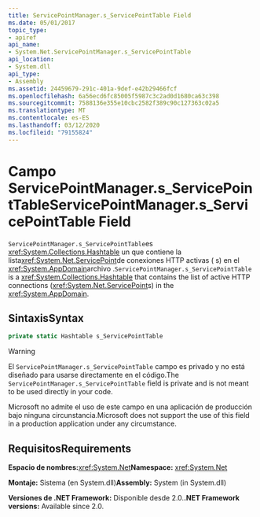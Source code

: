 ```yaml
---
title: ServicePointManager.s_ServicePointTable Field
ms.date: 05/01/2017
topic_type:
- apiref
api_name:
- System.Net.ServicePointManager.s_ServicePointTable
api_location:
- System.dll
api_type:
- Assembly
ms.assetid: 24459679-291c-401a-9def-e42b29466fcf
ms.openlocfilehash: 6a56ecd6fc85005f5987c3c2ad0d1680ca63c398
ms.sourcegitcommit: 7588136e355e10cbc2582f389c90c127363c02a5
ms.translationtype: MT
ms.contentlocale: es-ES
ms.lasthandoff: 03/12/2020
ms.locfileid: "79155824"
---
```

# <a name="servicepointmanagers_servicepointtable-field"></a><span data-ttu-id="2ce34-102">Campo ServicePointManager.s\_ServicePointTable</span><span class="sxs-lookup"><span data-stu-id="2ce34-102">ServicePointManager.s\_ServicePointTable Field</span></span>

<span data-ttu-id="2ce34-103">`ServicePointManager.s_ServicePointTable`es <xref:System.Collections.Hashtable> un que contiene la lista<xref:System.Net.ServicePoint>de conexiones HTTP activas ( s) en el <xref:System.AppDomain>archivo .</span><span class="sxs-lookup"><span data-stu-id="2ce34-103">`ServicePointManager.s_ServicePointTable` is a <xref:System.Collections.Hashtable> that contains the list of active HTTP connections (<xref:System.Net.ServicePoint>s) in the <xref:System.AppDomain>.</span></span>

## <a name="syntax"></a><span data-ttu-id="2ce34-104">Sintaxis</span><span class="sxs-lookup"><span data-stu-id="2ce34-104">Syntax</span></span>
  
```csharp  
private static Hashtable s_ServicePointTable
```

> [!WARNING]
> <span data-ttu-id="2ce34-105">El `ServicePointManager.s_ServicePointTable` campo es privado y no está diseñado para usarse directamente en el código.</span><span class="sxs-lookup"><span data-stu-id="2ce34-105">The `ServicePointManager.s_ServicePointTable` field is private and is not meant to be used directly in your code.</span></span>
>
> <span data-ttu-id="2ce34-106">Microsoft no admite el uso de este campo en una aplicación de producción bajo ninguna circunstancia.</span><span class="sxs-lookup"><span data-stu-id="2ce34-106">Microsoft does not support the use of this field in a production application under any circumstance.</span></span>

## <a name="requirements"></a><span data-ttu-id="2ce34-107">Requisitos</span><span class="sxs-lookup"><span data-stu-id="2ce34-107">Requirements</span></span>

<span data-ttu-id="2ce34-108">**Espacio de nombres:**<xref:System.Net></span><span class="sxs-lookup"><span data-stu-id="2ce34-108">**Namespace:** <xref:System.Net></span></span>

<span data-ttu-id="2ce34-109">**Montaje:** Sistema (en System.dll)</span><span class="sxs-lookup"><span data-stu-id="2ce34-109">**Assembly:** System (in System.dll)</span></span>

<span data-ttu-id="2ce34-110">**Versiones de .NET Framework:** Disponible desde 2.0.</span><span class="sxs-lookup"><span data-stu-id="2ce34-110">**.NET Framework versions:** Available since 2.0.</span></span>
